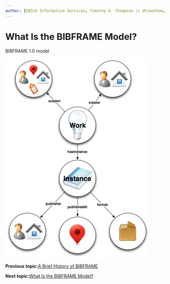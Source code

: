 ```yaml
---
author: [EBSCO Information Services, Timothy A. Thompson :: @timathom, @timathom@indieweb.social]
---
```


# What Is the BIBFRAME Model?

BIBFRAME 1.0 model

![Network diagram showing a high-level overview of the BIBFRAME 1.0 model, divided between Work and Instance.](../../../submaps/../img/bibframe_etc/bibframe1.png "BIBFRAME 1.0")

**Previous topic:**[A Brief History of BIBFRAME](../../../day_1/lesson_5/topic_1/brief_history_of_bibframe.md)

**Next topic:**[What Is the BIBFRAME Model?](../../../day_1/lesson_5/topic_1/bibframe_model_2.md)

